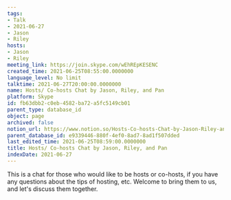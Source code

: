 ```yaml
---
tags:
- Talk
- 2021-06-27
- Jason
- Riley
hosts:
- Jason
- Riley
meeting_link: https://join.skype.com/wEhREpKESENC
created_time: 2021-06-25T08:55:00.0000000
language_level: No limit
talktime: 2021-06-27T20:00:00.0000000
name: Hosts/ Co-hosts Chat by Jason, Riley, and Pan
platform: Skype
id: fb63dbb2-c0eb-4582-ba72-a5fc5149cb01
parent_type: database_id
object: page
archived: false
notion_url: https://www.notion.so/Hosts-Co-hosts-Chat-by-Jason-Riley-and-Pan-fb63dbb2c0eb4582ba72a5fc5149cb01
parent_database_id: e9339446-880f-4ef0-8ad7-8ad1f507dded
last_edited_time: 2021-06-25T08:59:00.0000000
title: Hosts/ Co-hosts Chat by Jason, Riley, and Pan
indexDate: 2021-06-27
---
```


This is a chat for those who would like to be hosts or co-hosts, if you have any questions about the tips of hosting, etc. Welcome to bring them to us, and let's discuss them together.

